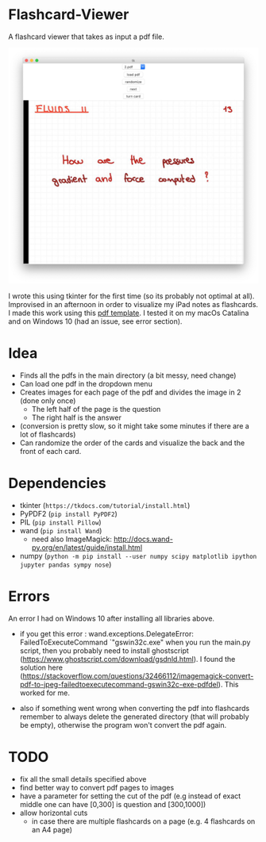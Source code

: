 # Flashcard-Viewer
A flashcard viewer that takes as input a pdf file.

![Screen](readme_material/screen_example.jpg)

I wrote this using tkinter for the first time (so its probably not optimal at all). 
Improvised in an afternoon in order to visualize my iPad notes as flashcards. 
I made this work using this [pdf template](readme_material/flashcard_h_temp.pdf).
I tested it on my macOs Catalina and on Windows 10 (had an issue, see error section).

Idea
====
-  Finds all the pdfs in the main directory (a bit messy, need change)
-  Can load one pdf in the dropdown menu 
-  Creates images for each page of the pdf and divides the image in 2 (done only once)
   -  The left half of the page is the question
   -  The right half is the answer
-  (conversion is pretty slow, so it might take some minutes if there are a lot of flashcards)
-  Can randomize the order of the cards and visualize the back and the front of each card.

Dependencies
====
- tkinter (`https://tkdocs.com/tutorial/install.html`)
- PyPDF2 (`pip install PyPDF2`)
- PIL (`pip install Pillow`)
- wand (`pip install Wand`)
   - need also ImageMagick: http://docs.wand-py.org/en/latest/guide/install.html
- numpy (`python -m pip install --user numpy scipy matplotlib ipython jupyter pandas sympy nose`)


Errors
====
An error I had on Windows 10 after installing all libraries above.
- if you get this error : wand.exceptions.DelegateError: FailedToExecuteCommand `"gswin32c.exe" when you run the main.py script,
then you probably need to install ghostscript (https://www.ghostscript.com/download/gsdnld.html).
I found the solution here (https://stackoverflow.com/questions/32466112/imagemagick-convert-pdf-to-jpeg-failedtoexecutecommand-gswin32c-exe-pdfdel). This worked for me.

- also if something went wrong when converting the pdf into flashcards remember to always delete the generated directory (that will probably be empty), otherwise the program won't convert the pdf again.

TODO
====
- fix all the small details specified above 
- find better way to convert pdf pages to images
- have a parameter for setting the cut of the pdf (e.g instead of exact middle one can have [0,300] is question and [300,1000])
- allow horizontal cuts
  - in case there are multiple flashcards on a page (e.g. 4 flashcards on an A4 page)

